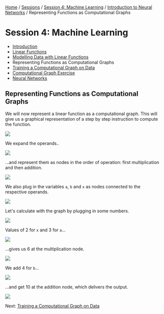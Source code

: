 [Home](../../../README.md) / [Sessions](../../README.md) / [Session 4: Machine Learning](../README.md) / [Introduction to Neural Networks](notes_0_introduction_to_neural_networks.md) / Representing Functions as Computational Graphs

# Session 4: Machine Learning

* [Introduction](notes_0_introduction_to_neural_networks.md)
* [Linear Functions](notes_1_linear_functions.md)
* [Modelling Data with Linear Functions](notes_2_modelling_data_with_linear_functions.md)
* Representing Functions as Computational Graphs
* [Training a Computational Graph on Data](notes_4_training_a_computational_graph.md)
* [Computational Graph Exercise](exercise_1_computational_graph.md)
* [Neural Networks](notes_5_neural_networks.md)


## Representing Functions as Computational Graphs

We will now represent a linear function as a computational graph. This will give us a graphical representation of a step by step instruction to compute the function.  

![](sketches/03-00.png)

We expand the operands..

![](sketches/03-01.png)

...and represent them as nodes in the order of operation: first multiplication and then addition.

![](sketches/03-02.png)

We also plug in the variables `a`, `b` and `x` as nodes connected to the respective operands.

![](sketches/03-03.png)

Let's calculate with the graph by plugging in some numbers.

![](sketches/03-04.png)

Values of 2 for `x` and 3 for `a`...

![](sketches/03-05.png)

...gives us 6 at the multiplication node.

![](sketches/03-06.png)

We add 4 for `b`...

![](sketches/03-07.png)

...and get 10 at the addition node, which delivers the output.

![](sketches/03-08.png)


Next: [Training a Computational Graph on Data](notes_4_training_a_computational_graph.md)